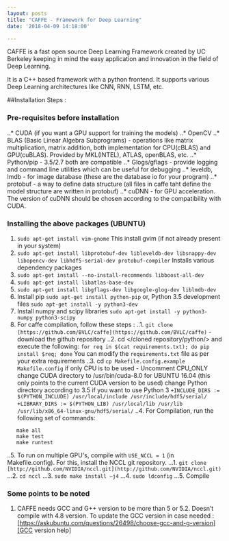 ```yaml
---
layout: posts
title: "CAFFE - Framework for Deep Learning"
date: '2018-04-09 14:18:00'

---
```


CAFFE is a fast open source Deep Learning Framework created by UC Berkeley keeping in mind the easy application and innovation in the field of Deep Learning. 

It is a C++ based framework with a python frontend. It supports various Deep Learning architectures like CNN, RNN, LSTM, etc. 

##Installation Steps :

### Pre-requisites before installation
..* CUDA (if you want a GPU support for training the models)
..* OpenCV
..* BLAS (Basic Linear Algebra Subprograms) - operations like matrix multiplication, matrix addition, both implementation for CPU(cBLAS) and GPU(cuBLAS). Provided by MKL(INTEL), ATLAS, openBLAS, etc. 
..* Python/pip - 3.5/2.7 both are compatible
..* Glogs/gflags - provide logging and command line utilities which can be useful for debugging
..* leveldb, lmdb - for image database (these are the database io for your program)
..* protobuf - a way to define data structure (all files in caffe taht define the model structure are written in protobuf)
..* cuDNN - for GPU acceleration. The version of cuDNN should be chosen according to the compatibility with CUDA.

### Installing the above packages (UBUNTU)
1. `sudo apt-get install vim-gnome`
This install gvim (if not already present in your system)
2. `sudo apt-get install libprotobuf-dev libleveldb-dev libsnappy-dev libopencv-dev libhdf5-serial-dev protobuf-compiler`
Installs various dependency packages
3. `sudo apt-get install --no-install-recommends libboost-all-dev`
4. `sudo apt-get install libatlas-base-dev `
5. `sudo apt-get install libgflags-dev libgoogle-glog-dev liblmdb-dev`
6. Install pip  `sudo apt-get install python-pip`
or, Python 3.5 development files
`sudo apt-get install -y python3-dev`
7. Install numpy and scipy libraries 
`sudo apt-get install -y python3-numpy python3-scipy`
8. For caffe compilation, follow these steps :
..1. `git clone [https://github.com/BVLC/caffe](https://github.com/BVLC/caffe)` - download the github repository 
..2. cd </cloned repository/python/> and execute the following:
      `for req in $(cat requirements.txt); do pip install $req; done`
     You can modify the `requirements.txt` file as per your extra requirements
..3. cd <cloned-repository> 
      `cp Makefile.config.example Makefile.config`
      if only CPU is to be used - Uncomment CPU_ONLY 
      change CUDA directory to /usr/bin/cuda-8.0 for UBUNTU 16.04 (this only points to the current CUDA version to be used) 
      change Python directory according to 3.5 if you want to use Python 3
      `+INCLUDE_DIRS := $(PYTHON_INCLUDE) /usr/local/include /usr/include/hdf5/serial/`
      `+LIBRARY_DIRS := $(PYTHON_LIB) /usr/local/lib /usr/lib /usr/lib/x86_64-linux-gnu/hdf5/serial/`
..4. For Compilation, run the following set of commands:
  ```make clean
     make all
     make test
     make runtest
   ```
..5. To run on multiple GPU's, compile with `USE_NCCL = 1` (in Makefile.config).
     For this, install the NCCL git repository.
     ...1. `git clone [http://github.com/NVIDIA/nccl.git](http://github.com/NVIDIA/nccl.git)`
     ...2. `cd nccl`
     ...3. `sudo make install –j4`
     ...4. `sudo ldconfig`
     ...5. Compile

### Some points to be noted
1. CAFFE needs GCC and G++ version to be more than 5 or 5.2. Doesn’t compile with 4.8 version. 
To update the GCC version in case needed :  
[https://askubuntu.com/questions/26498/choose-gcc-and-g-version][GCC version help]
